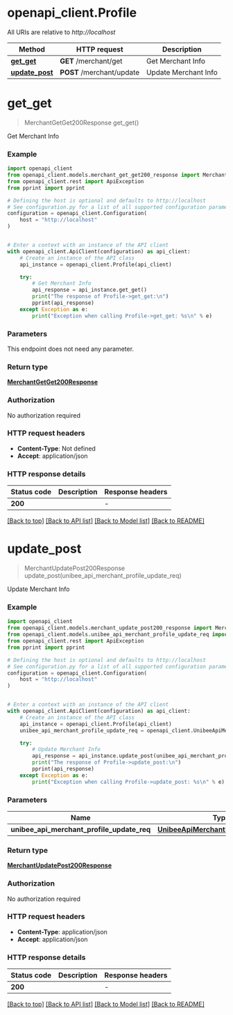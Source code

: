 # openapi_client.Profile

All URIs are relative to *http://localhost*

Method | HTTP request | Description
------------- | ------------- | -------------
[**get_get**](Profile.md#get_get) | **GET** /merchant/get | Get Merchant Info
[**update_post**](Profile.md#update_post) | **POST** /merchant/update | Update Merchant Info


# **get_get**
> MerchantGetGet200Response get_get()

Get Merchant Info

### Example


```python
import openapi_client
from openapi_client.models.merchant_get_get200_response import MerchantGetGet200Response
from openapi_client.rest import ApiException
from pprint import pprint

# Defining the host is optional and defaults to http://localhost
# See configuration.py for a list of all supported configuration parameters.
configuration = openapi_client.Configuration(
    host = "http://localhost"
)


# Enter a context with an instance of the API client
with openapi_client.ApiClient(configuration) as api_client:
    # Create an instance of the API class
    api_instance = openapi_client.Profile(api_client)

    try:
        # Get Merchant Info
        api_response = api_instance.get_get()
        print("The response of Profile->get_get:\n")
        pprint(api_response)
    except Exception as e:
        print("Exception when calling Profile->get_get: %s\n" % e)
```



### Parameters

This endpoint does not need any parameter.

### Return type

[**MerchantGetGet200Response**](MerchantGetGet200Response.md)

### Authorization

No authorization required

### HTTP request headers

 - **Content-Type**: Not defined
 - **Accept**: application/json

### HTTP response details

| Status code | Description | Response headers |
|-------------|-------------|------------------|
**200** |  |  -  |

[[Back to top]](#) [[Back to API list]](../README.md#documentation-for-api-endpoints) [[Back to Model list]](../README.md#documentation-for-models) [[Back to README]](../README.md)

# **update_post**
> MerchantUpdatePost200Response update_post(unibee_api_merchant_profile_update_req)

Update Merchant Info

### Example


```python
import openapi_client
from openapi_client.models.merchant_update_post200_response import MerchantUpdatePost200Response
from openapi_client.models.unibee_api_merchant_profile_update_req import UnibeeApiMerchantProfileUpdateReq
from openapi_client.rest import ApiException
from pprint import pprint

# Defining the host is optional and defaults to http://localhost
# See configuration.py for a list of all supported configuration parameters.
configuration = openapi_client.Configuration(
    host = "http://localhost"
)


# Enter a context with an instance of the API client
with openapi_client.ApiClient(configuration) as api_client:
    # Create an instance of the API class
    api_instance = openapi_client.Profile(api_client)
    unibee_api_merchant_profile_update_req = openapi_client.UnibeeApiMerchantProfileUpdateReq() # UnibeeApiMerchantProfileUpdateReq | 

    try:
        # Update Merchant Info
        api_response = api_instance.update_post(unibee_api_merchant_profile_update_req)
        print("The response of Profile->update_post:\n")
        pprint(api_response)
    except Exception as e:
        print("Exception when calling Profile->update_post: %s\n" % e)
```



### Parameters


Name | Type | Description  | Notes
------------- | ------------- | ------------- | -------------
 **unibee_api_merchant_profile_update_req** | [**UnibeeApiMerchantProfileUpdateReq**](UnibeeApiMerchantProfileUpdateReq.md)|  | 

### Return type

[**MerchantUpdatePost200Response**](MerchantUpdatePost200Response.md)

### Authorization

No authorization required

### HTTP request headers

 - **Content-Type**: application/json
 - **Accept**: application/json

### HTTP response details

| Status code | Description | Response headers |
|-------------|-------------|------------------|
**200** |  |  -  |

[[Back to top]](#) [[Back to API list]](../README.md#documentation-for-api-endpoints) [[Back to Model list]](../README.md#documentation-for-models) [[Back to README]](../README.md)

